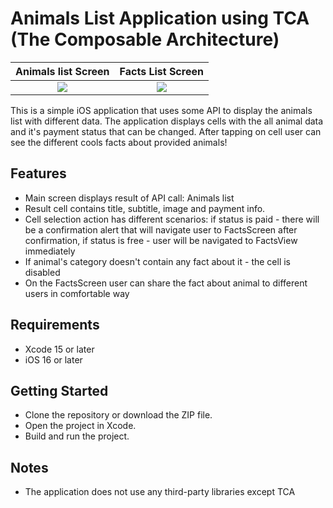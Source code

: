 # Animals List Application using TCA (The Composable Architecture)

Animals list Screen        |  Facts List Screen
:-------------------------:|:-------------------------:
![](https://i.imgur.com/xoPe4p5.png)  |  ![](https://i.imgur.com/389jJqt.png)

This is a simple iOS application that uses some API to display the animals list with different data. The application displays cells with the all animal data and it's payment status that can be changed. After tapping on cell user can see the different cools facts about provided animals!

## Features
- Main screen displays result of API call: Animals list
- Result cell contains title, subtitle, image and payment info.
- Cell selection action has different scenarios: if status is paid - there will be a confirmation alert that will navigate user to FactsScreen after confirmation, if status is free - user will be navigated to FactsView immediately
- If animal's category doesn't contain any fact about it - the cell is disabled
- On the FactsScreen user can share the fact about animal to different users in comfortable way
## Requirements
- Xcode 15 or later
- iOS 16 or later
## Getting Started
- Clone the repository or download the ZIP file.
- Open the project in Xcode.
- Build and run the project.
## Notes
- The application does not use any third-party libraries except TCA
